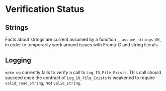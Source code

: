 # Verification Status

## Strings

Facts about strings are current assumed by a function `__assume_strings_OK`, in
order to temporarily work around issues with Frama-C and string literals.

## Logging

`make wp` currently fails to verify a call to `Log_IO_File_Exists`. This call
should succeed once the contract of `Log_IO_File_Exists` is weakened to require
`valid_read_string`, not `valid_string`.
